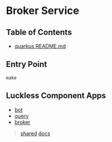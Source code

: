 # Broker Service

## Table of Contents

- [quarkus README.md](docs/README.md)

## Entry Point
```
make 
```

## Luckless Component Apps

- [bot](https://github.com/luckless-finance/bot)
- [query](https://github.com/luckless-finance/query)
- [broker](https://github.com/luckless-finance/broker)

> [shared](https://github.com/luckless-finance/shared) [docs](https://github.com/luckless-finance/docs)
